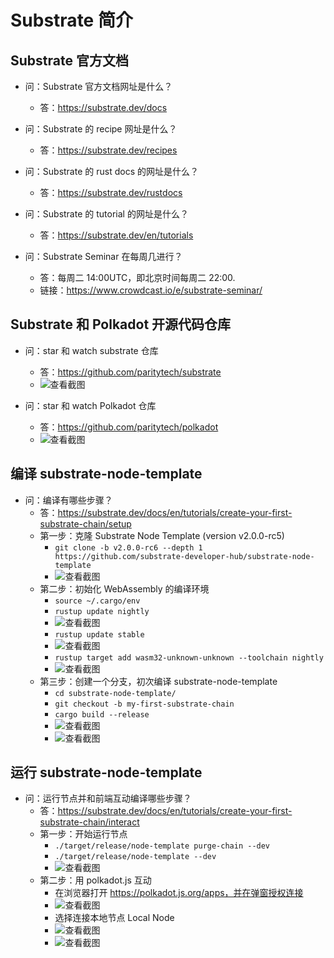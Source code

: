 # Substrate 简介
## Substrate 官方文档
* 问：Substrate 官方文档网址是什么？
  * 答：https://substrate.dev/docs

* 问：Substrate 的 recipe 网址是什么？
  * 答：https://substrate.dev/recipes

* 问：Substrate 的 rust docs 的网址是什么？
  * 答：https://substrate.dev/rustdocs

* 问：Substrate 的 tutorial 的网址是什么？
  * 答：https://substrate.dev/en/tutorials

* 问：Substrate Seminar 在每周几进行？
  * 答：每周二 14:00UTC，即北京时间每周二 22:00. 
  * 链接：https://www.crowdcast.io/e/substrate-seminar/

## Substrate 和 Polkadot 开源代码仓库
* 问：star 和 watch substrate 仓库
  * 答：https://github.com/paritytech/substrate
  * ![查看截图](images/1.png)

* 问：star 和 watch Polkadot 仓库
  * 答：https://github.com/paritytech/polkadot
  * ![查看截图](images/2.png)

## 编译 substrate-node-template
* 问：编译有哪些步骤？
  * 答：https://substrate.dev/docs/en/tutorials/create-your-first-substrate-chain/setup
  * 第一步：克隆 Substrate Node Template (version v2.0.0-rc5)
    * `git clone -b v2.0.0-rc6 --depth 1 https://github.com/substrate-developer-hub/substrate-node-template`
    * ![查看截图](images/3.png)
  * 第二步：初始化 WebAssembly 的编译环境
    * `source ~/.cargo/env`
    * `rustup update nightly`
    * ![查看截图](images/4.png)
    * `rustup update stable`
    * ![查看截图](images/5.png)
    * `rustup target add wasm32-unknown-unknown --toolchain nightly`
    * ![查看截图](images/6.png)
  * 第三步：创建一个分支，初次编译 substrate-node-template
    * `cd substrate-node-template/`
    * `git checkout -b my-first-substrate-chain`
    * `cargo build --release`
    * ![查看截图](images/7.png)
    * ![查看截图](images/8.png)

## 运行 substrate-node-template
* 问：运行节点并和前端互动编译哪些步骤？
  * 答：https://substrate.dev/docs/en/tutorials/create-your-first-substrate-chain/interact
  * 第一步：开始运行节点
    * `./target/release/node-template purge-chain --dev`
    * `./target/release/node-template --dev`
    * ![查看截图](images/9.png)
  * 第二步：用 polkadot.js 互动
    * 在浏览器打开 https://polkadot.js.org/apps，并在弹窗授权连接
    * ![查看截图](images/10.png)
    * 选择连接本地节点 Local Node
    * ![查看截图](images/11.png)
    * ![查看截图](images/12.png)

